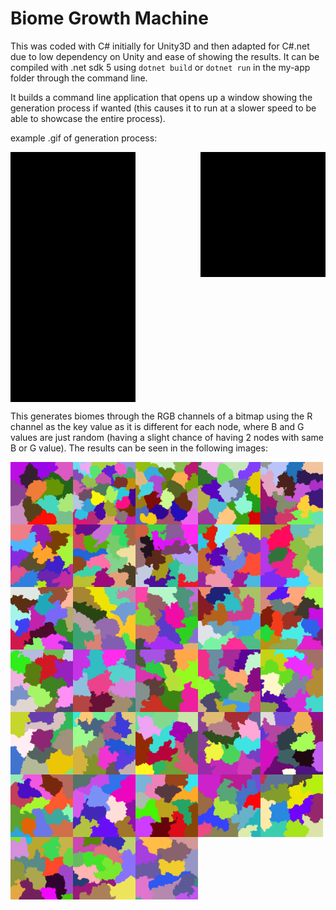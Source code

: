 # Biome Growth Machine

This was coded with C# initially for Unity3D and then adapted for C#.net due to low dependency on Unity and ease of showing the results. 
It can be compiled with .net sdk 5 using ``dotnet build`` or ``dotnet run`` in the my-app folder through the command line.

It builds a command line application that opens up a window showing the generation process if wanted (this causes it to run at a slower speed to be able to showcase the entire process).

example .gif of generation process:

<div style="display: flex; flex-direction: row; justify-content: space-between; flex-wrap: wrap;">
    <img src="examples/gifs/005f.gif?raw=true" width="200" height="200" alt="Biome Growth Process">
    <img src="examples/gifs/006f.gif?raw=true" width="200" height="200" alt="Biome Growth Process">
    <img src="examples/gifs/007f.gif?raw=true" width="200" height="200" alt="Biome Growth Process">
</div>

This generates biomes through the RGB channels of a bitmap using the R channel as the key value as it is different for each node, where B and G values are just random (having a slight chance of having 2 nodes with same B or G value). The results can be seen in the following images:

<div style="display: flex; flex-direction: row; justify-content: flex-start; flex-wrap: wrap;">
  <img style="float: left;" src="examples/000_.png?raw=true" width="100" height="100" alt="Example of grown biomes">
  <img style="float: left;" src="examples/001_.png?raw=true" width="100" height="100" alt="Example of grown biomes">
  <img style="float: left;" src="examples/002_.png?raw=true" width="100" height="100" alt="Example of grown biomes">
  <img style="float: left;" src="examples/003_.png?raw=true" width="100" height="100" alt="Example of grown biomes">
  <img style="float: left;" src="examples/004_.png?raw=true" width="100" height="100" alt="Example of grown biomes">
  <img style="float: left;" src="examples/005_.png?raw=true" width="100" height="100" alt="Example of grown biomes">
  <img style="float: left;" src="examples/006_.png?raw=true" width="100" height="100" alt="Example of grown biomes">
  <img style="float: left;" src="examples/007_.png?raw=true" width="100" height="100" alt="Example of grown biomes">
  <img style="float: left;" src="examples/008_.png?raw=true" width="100" height="100" alt="Example of grown biomes">
  <img style="float: left;" src="examples/009_.png?raw=true" width="100" height="100" alt="Example of grown biomes">
  <img style="float: left;" src="examples/010_.png?raw=true" width="100" height="100" alt="Example of grown biomes">
  <img style="float: left;" src="examples/011_.png?raw=true" width="100" height="100" alt="Example of grown biomes">
  <img style="float: left;" src="examples/012_.png?raw=true" width="100" height="100" alt="Example of grown biomes">
  <img style="float: left;" src="examples/013_.png?raw=true" width="100" height="100" alt="Example of grown biomes">
  <img style="float: left;" src="examples/014_.png?raw=true" width="100" height="100" alt="Example of grown biomes">
  <img style="float: left;" src="examples/015_.png?raw=true" width="100" height="100" alt="Example of grown biomes">
  <img style="float: left;" src="examples/016_.png?raw=true" width="100" height="100" alt="Example of grown biomes">
  <img style="float: left;" src="examples/017_.png?raw=true" width="100" height="100" alt="Example of grown biomes">
  <img style="float: left;" src="examples/018_.png?raw=true" width="100" height="100" alt="Example of grown biomes">
  <img style="float: left;" src="examples/019_.png?raw=true" width="100" height="100" alt="Example of grown biomes">
  <img style="float: left;" src="examples/020_.png?raw=true" width="100" height="100" alt="Example of grown biomes">
  <img style="float: left;" src="examples/021_.png?raw=true" width="100" height="100" alt="Example of grown biomes">
  <img style="float: left;" src="examples/022_.png?raw=true" width="100" height="100" alt="Example of grown biomes">
  <img style="float: left;" src="examples/023_.png?raw=true" width="100" height="100" alt="Example of grown biomes">
  <img style="float: left;" src="examples/024_.png?raw=true" width="100" height="100" alt="Example of grown biomes">
  <img style="float: left;" src="examples/025_.png?raw=true" width="100" height="100" alt="Example of grown biomes">
  <img style="float: left;" src="examples/026_.png?raw=true" width="100" height="100" alt="Example of grown biomes">
  <img style="float: left;" src="examples/027_.png?raw=true" width="100" height="100" alt="Example of grown biomes">
  <img style="float: left;" src="examples/028_.png?raw=true" width="100" height="100" alt="Example of grown biomes">
  <img style="float: left;" src="examples/029_.png?raw=true" width="100" height="100" alt="Example of grown biomes">
  <img style="float: left;" src="examples/030_.png?raw=true" width="100" height="100" alt="Example of grown biomes">
  <img style="float: left;" src="examples/031_.png?raw=true" width="100" height="100" alt="Example of grown biomes">
  <img style="float: left;" src="examples/032_.png?raw=true" width="100" height="100" alt="Example of grown biomes">
</div>